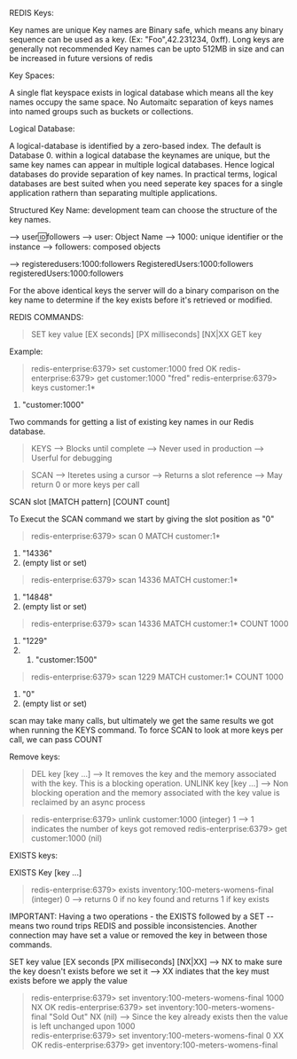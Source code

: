 REDIS Keys:

Key names are unique
Key names are Binary safe, which means any binary sequence can be used as a key. (Ex: "Foo",42.231234, 0xff). Long keys are generally not recommended
Key names can be upto 512MB in size and can be increased in future versions of redis

Key Spaces:

A single flat keyspace exists in logical database which means all the key names occupy the same space.
No Automaitc separation of keys names into named groups such as buckets or collections.

Logical Database:

A logical-database is identified by a zero-based index. The default is Database 0.
within a logical database the keynames are unique, but the same key names can appear in multiple logical databases. Hence logical databases do provide separation of key names. In practical terms, logical databases are best suited when you need seperate key spaces for a single application rathern than separating multiple applications.


Structured Key Name: development team can choose the structure of the key names.

--> user:id:followers
	--> user: Object Name
	--> 1000: unique identifier or the instance
	--> followers: composed objects

--> registeredusers:1000:followers
	RegisteredUsers:1000:followers
	registeredUsers:1000:followers

For the above identical keys the server will do a binary comparison on the key name to determine if the key exists before it's retrieved or modified.

REDIS COMMANDS:

> SET key value [EX seconds] [PX milliseconds] [NX|XX
> GET key

Example:

> redis-enterprise:6379> set customer:1000 fred
OK
> redis-enterprise:6379> get customer:1000
"fred"
> redis-enterprise:6379> keys customer:1*
1) "customer:1000"


Two commands for getting a list of existing key names in our Redis database.

> KEYS  --> Blocks until complete
		--> Never used in production
		--> Userful for debugging

> SCAN  --> Iteretes using a cursor
		--> Returns a slot reference
		--> May return 0 or more keys per call


SCAN slot [MATCH pattern] [COUNT count]

To Execut the SCAN command we start by giving the slot position as "0"

> redis-enterprise:6379> scan 0 MATCH customer:1*
1) "14336"
2) (empty list or set)

> redis-enterprise:6379> scan 14336 MATCH customer:1*
1) "14848"
2) (empty list or set)

> redis-enterprise:6379> scan 14336 MATCH customer:1* COUNT 1000
1) "1229"
2) 1) "customer:1500"

> redis-enterprise:6379> scan 1229 MATCH customer:1* COUNT 1000
1) "0"
2) (empty list or set)

scan may take many calls, but ultimately we get the same results we got when running the KEYS command. To force SCAN to look at more keys per call, we can pass COUNT


Remove keys:

> DEL key [key ...] --> It removes the key and the memory associated with the key. This is a blocking operation.
> UNLINK key [key ...] --> Non blocking operation and the memory associated with the key value is reclaimed by an async process

> redis-enterprise:6379> unlink customer:1000
(integer) 1  --> 1 indicates the number of keys got removed
> redis-enterprise:6379> get customer:1000
(nil)

EXISTS keys:

EXISTS Key [key ...]

> redis-enterprise:6379> exists inventory:100-meters-womens-final
(integer) 0 --> returns 0 if no key found and returns 1 if key exists

IMPORTANT: Having a two operations - the EXISTS followed by a SET -- means two round trips REDIS and possible inconsistencies. Another connection may have set a value or removed the key in between those commands.

SET key value [EX seconds [PX milliseconds] [NX|XX] --> NX to make sure the key doesn't exists before we set it
													--> XX indiates that the key must exists before we apply the value 
> redis-enterprise:6379> set inventory:100-meters-womens-final 1000 NX
OK
> redis-enterprise:6379> set inventory:100-meters-womens-final "Sold Out" NX
(nil) --> Since the key already exists then the value is left unchanged upon 1000  
> redis-enterprise:6379> set inventory:100-meters-womens-final 0 XX
OK
> redis-enterprise:6379> get inventory:100-meters-womens-final
























